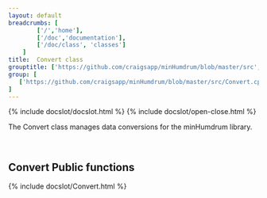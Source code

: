 ```yaml
---
layout: default
breadcrumbs: [
		['/','home'], 
		['/doc','documentation'], 
		['/doc/class', 'classes']
	]
title:  Convert class
grouptitle: ['https://github.com/craigsapp/minHumdrum/blob/master/src', 'Source Code']
group: [
   ['https://github.com/craigsapp/minHumdrum/blob/master/src/Convert.cpp', 'Convert.cpp'],
]
---
```


{% include docslot/docslot.html %}
{% include docslot/open-close.html %}


The Convert class manages data conversions for the minHumdrum library.

&nbsp;

Convert Public functions
------------------------

{% include docslot/Convert.html %}



